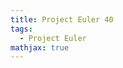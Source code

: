 ```yaml
---
title: Project Euler 40
tags:
  - Project Euler
mathjax: true
---
```

<escape><!-- more --></escape>

